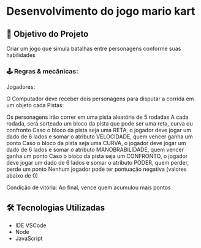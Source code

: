 <h1>Desenvolvimento do jogo mario kart </h1>

<h2>🎯 Objetivo do Projeto</h2>
<p>Criar um jogo que simula batalhas entre personagens conforme suas habilidades</p>

<h3>🕹️ Regras & mecânicas:</h3>
<p>
Jogadores:

 O Computador deve receber dois personagens para disputar a corrida em um objeto cada
Pistas:

 Os personagens irão correr em uma pista aleatória de 5 rodadas
 A cada rodada, será sorteado um bloco da pista que pode ser uma reta, curva ou confronto
 Caso o bloco da pista seja uma RETA, o jogador deve jogar um dado de 6 lados e somar o atributo VELOCIDADE, quem vencer ganha um ponto
 Caso o bloco da pista seja uma CURVA, o jogador deve jogar um dado de 6 lados e somar o atributo MANOBRABILIDADE, quem vencer ganha um ponto
 Caso o bloco da pista seja um CONFRONTO, o jogador deve jogar um dado de 6 lados e somar o atributo PODER, quem perder, perde um ponto
 Nenhum jogador pode ter pontuação negativa (valores abaixo de 0)
 
 Condição de vitória:
 Ao final, vence quem acumulou mais pontos
</p>

<h2>🛠 Tecnologias Utilizadas</h2>

<ul>
    <li>IDE VSCode</li>
	<li>Node</li>
    <li>JavaScript</li>
</ul>
